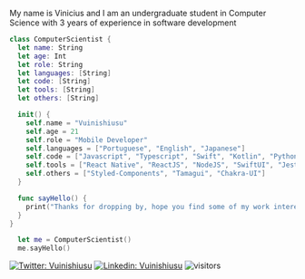 

My name is Vinicius and I am an undergraduate student in Computer Science with 3 years of experience in software development

```swift
class ComputerScientist {
  let name: String
  let age: Int
  let role: String
  let languages: [String]
  let code: [String]
  let tools: [String]
  let others: [String]

  init() {
    self.name = "Vuinishiusu"
    self.age = 21
    self.role = "Mobile Developer"
    self.languages = ["Portuguese", "English", "Japanese"]
    self.code = ["Javascript", "Typescript", "Swift", "Kotlin", "Python", "PHP", "Java"]
    self.tools = ["React Native", "ReactJS", "NodeJS", "SwiftUI", "Jest", "MongoDB", "MySQL", "Firebase"]
    self.others = ["Styled-Components", "Tamagui", "Chakra-UI"]
  }

  func sayHello() {
    print("Thanks for dropping by, hope you find some of my work interesting.")
  }
}

  let me = ComputerScientist()
  me.sayHello()
```

[![Twitter: Vuinishiusu](https://img.shields.io/twitter/follow/_Vuinishiusu?style=social)](https://twitter.com/_Vuinishiusu)
[![Linkedin: Vuinishiusu](https://img.shields.io/badge/-vuinishiusu-blue?style=flat-square&logo=Linkedin&logoColor=white&link=https://www.linkedin.com/in/vuinishiusu/)](https://www.linkedin.com/in/vuinishiusu/)
![visitors](https://visitor-badge.laobi.icu/badge?page_id=wuvinotre.wuvinotre&left_color=gray&right_color=gray)
